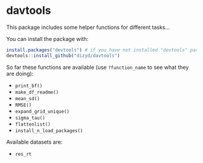 # davtools
This package includes some helper functions for different tasks...

You can install the package with:

```R
install.packages("devtools") # if you have not installed "devtools" package
devtools::install_github("dizyd/davtools")
```


So far these functions are available (use `?function_name` to see what they are doing):

- `print_bf()`
- `make_df_readme()`
- `mean_sd()`
- `RMSE()`
- `expand_grid_unique()`
- `sigma_tau()`
- `flattenlist()`
- `install_n_load_packages()`

Available datasets are:

- `res_rt`
